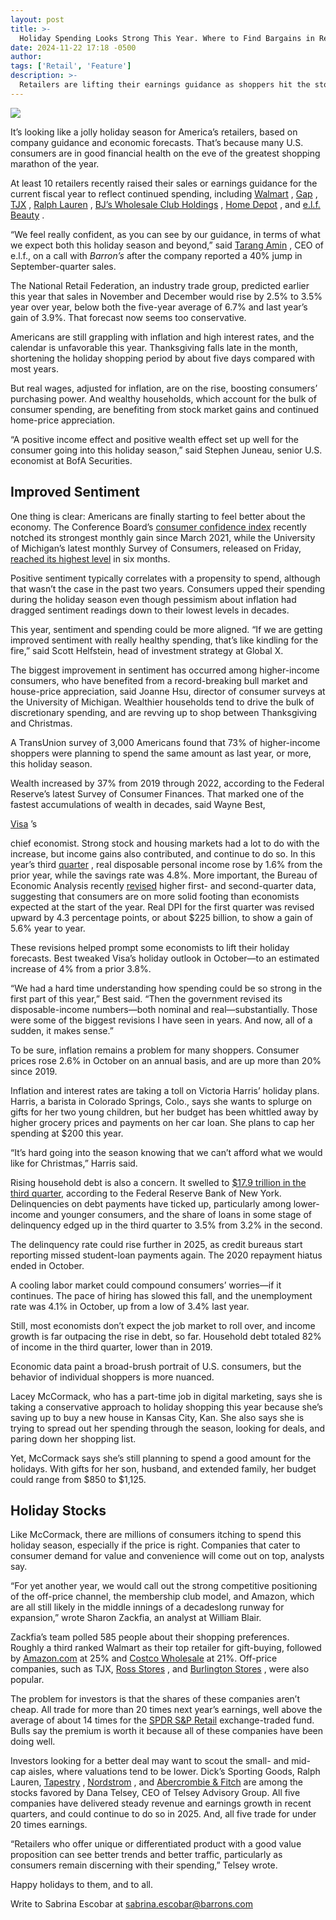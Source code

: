 ```yaml
---
layout: post
title: >-
  Holiday Spending Looks Strong This Year. Where to Find Bargains in Retail Stocks.
date: 2024-11-22 17:18 -0500
author: 
tags: ['Retail', 'Feature']
description: >-
  Retailers are lifting their earnings guidance as shoppers hit the stores. Five names in the bargain bin.
---
```





 


 








![](https://images.barrons.com/im-43866864?width=548&height=365)






It’s looking like a jolly holiday season for America’s retailers, based on company guidance and economic forecasts. That’s because many U.S. consumers are in good financial health on the eve of the greatest shopping marathon of the year.


At least 10 retailers recently raised their sales or earnings guidance for the current fiscal year to reflect continued spending, including [Walmart](https://www.barrons.com/market-data/stocks/wmt?mod=article_chiclet) , [Gap](https://www.barrons.com/market-data/stocks/gap?mod=article_chiclet) , [TJX](https://www.barrons.com/market-data/stocks/tjx?mod=article_chiclet) , [Ralph Lauren](https://www.barrons.com/market-data/stocks/rl?mod=article_chiclet) , [BJ’s Wholesale Club Holdings](https://www.barrons.com/market-data/stocks/bj) , [Home Depot](https://www.barrons.com/market-data/stocks/hd?mod=article_chiclet) , and [e.l.f. Beauty](https://www.barrons.com/market-data/stocks/elf?mod=article_chiclet) . 


 “We feel really confident, as you can see by our guidance, in terms of what we expect both this holiday season and beyond,” said [Tarang Amin](https://www.barrons.com/articles/elf-beauty-tarang-amin-top-ceo-stock-price-cff9a5ee?mod=article_inline&mod=article_inline) , CEO of e.l.f., on a call with *Barron’s* after the company reported a 40% jump in September-quarter sales.


The National Retail Federation, an industry trade group, predicted earlier this year that sales in November and December would rise by 2.5% to 3.5% year over year, below both the five-year average of 6.7% and last year’s gain of 3.9%. That forecast now seems too conservative.


Americans are still grappling with inflation and high interest rates, and the calendar is unfavorable this year. Thanksgiving falls late in the month, shortening the holiday shopping period by about five days compared with most years. 


But real wages, adjusted for inflation, are on the rise, boosting consumers’ purchasing power. And wealthy households, which account for the bulk of consumer spending, are benefiting from stock market gains and continued home-price appreciation.


“A positive income effect and positive wealth effect set up well for the consumer going into this holiday season,” said Stephen Juneau, senior U.S. economist at BofA Securities. 


Improved Sentiment
------------------

 One thing is clear: Americans are finally starting to feel better about the economy. The Conference Board’s [consumer confidence index](https://www.barrons.com/livecoverage/stock-market-today-102924/card/consumer-confidence-jumps-in-october-bQQ3Qer1c7aF1q8v9Qa6?mod=article_inline) recently notched its strongest monthly gain since March 2021, while the University of Michigan’s latest monthly Survey of Consumers, released on Friday, [reached its highest level](https://www.barrons.com/livecoverage/stock-market-today-110824/card/consumer-sentiment-climbs-to-highest-reading-in-half-a-year-TORvZB3mx18M3psVpkEO?mod=article_inline) in six months.


Positive sentiment typically correlates with a propensity to spend, although that wasn’t the case in the past two years. Consumers upped their spending during the holiday season even though pessimism about inflation had dragged sentiment readings down to their lowest levels in decades.


This year, sentiment and spending could be more aligned. “If we are getting improved sentiment with really healthy spending, that’s like kindling for the fire,” said Scott Helfstein, head of investment strategy at Global X. 


The biggest improvement in sentiment has occurred among higher-income consumers, who have benefited from a record-breaking bull market and house-price appreciation, said Joanne Hsu, director of consumer surveys at the University of Michigan. Wealthier households tend to drive the bulk of discretionary spending, and are revving up to shop between Thanksgiving and Christmas. 


A TransUnion survey of 3,000 Americans found that 73% of higher-income shoppers were planning to spend the same amount as last year, or more, this holiday season.


Wealth increased by 37% from 2019 through 2022, according to the Federal Reserve’s latest Survey of Consumer Finances. That marked one of the fastest accumulations of wealth in decades, said Wayne Best,

 


[Visa](https://www.barrons.com/market-data/stocks/v?mod=article_chiclet)
’s

 chief economist. Strong stock and housing markets had a lot to do with the increase, but income gains also contributed, and continue to do so.
In this year’s third [quarter](https://www.bea.gov/news/2024/gross-domestic-product-third-quarter-2024-advance-estimate?mod=article_inline) , real disposable personal income rose by 1.6% from the prior year, while the savings rate was 4.8%. More important, the Bureau of Economic Analysis recently [revised](https://www.bea.gov/news/2024/gross-domestic-product-third-estimate-corporate-profits-revised-estimate-and-gdp-0?mod=article_inline) higher first- and second-quarter data, suggesting that consumers are on more solid footing than economists expected at the start of the year. Real DPI for the first quarter was revised upward by 4.3 percentage points, or about \$225 billion, to show a gain of 5.6% year to year.


These revisions helped prompt some economists to lift their holiday forecasts. Best tweaked Visa’s holiday outlook in October—to an estimated increase of 4% from a prior 3.8%.


“We had a hard time understanding how spending could be so strong in the first part of this year,” Best said. “Then the government revised its disposable-income numbers—both nominal and real—substantially. Those were some of the biggest revisions I have seen in years. And now, all of a sudden, it makes sense.”


To be sure, inflation remains a problem for many shoppers. Consumer prices rose 2.6% in October on an annual basis, and are up more than 20% since 2019. 


Inflation and interest rates are taking a toll on Victoria Harris’ holiday plans. Harris, a barista in Colorado Springs, Colo., says she wants to splurge on gifts for her two young children, but her budget has been whittled away by higher grocery prices and payments on her car loan. She plans to cap her spending at \$200 this year.


“It’s hard going into the season knowing that we can’t afford what we would like for Christmas,” Harris said.


Rising household debt is also a concern. It swelled to [\$17.9 trillion in the third quarter,](https://www.barrons.com/articles/loan-delinquencies-rise-incomes-b98fac90?mod=article_inline) according to the Federal Reserve Bank of New York. Delinquencies on debt payments have ticked up, particularly among lower-income and younger consumers, and the share of loans in some stage of delinquency edged up in the third quarter to 3.5% from 3.2% in the second.






The delinquency rate could rise further in 2025, as credit bureaus start reporting missed student-loan payments again. The 2020 repayment hiatus ended in October.


A cooling labor market could compound consumers’ worries—if it continues. The pace of hiring has slowed this fall, and the unemployment rate was 4.1% in October, up from a low of 3.4% last year.


Still, most economists don’t expect the job market to roll over, and income growth is far outpacing the rise in debt, so far. Household debt totaled 82% of income in the third quarter, lower than in 2019.


Economic data paint a broad-brush portrait of U.S. consumers, but the behavior of individual shoppers is more nuanced.


Lacey McCormack, who has a part-time job in digital marketing, says she is taking a conservative approach to holiday shopping this year because she’s saving up to buy a new house in Kansas City, Kan. She also says she is trying to spread out her spending through the season, looking for deals, and paring down her shopping list. 


Yet, McCormack says she’s still planning to spend a good amount for the holidays. With gifts for her son, husband, and extended family, her budget could range from \$850 to \$1,125.


Holiday Stocks
--------------

 Like McCormack, there are millions of consumers itching to spend this holiday season, especially if the price is right. Companies that cater to consumer demand for value and convenience will come out on top, analysts say.






“For yet another year, we would call out the strong competitive positioning of the off-price channel, the membership club model, and Amazon, which are all still likely in the middle innings of a decadeslong runway for expansion,” wrote Sharon Zackfia, an analyst at William Blair.


Zackfia’s team polled 585 people about their shopping preferences. Roughly a third ranked Walmart as their top retailer for gift-buying, followed by [Amazon.com](https://www.barrons.com/market-data/stocks/amzn?mod=article_chiclet) at 25% and [Costco Wholesale](https://www.barrons.com/market-data/stocks/cost?mod=article_chiclet)  at 21%. Off-price companies, such as TJX, [Ross Stores](https://www.barrons.com/market-data/stocks/rost?mod=article_chiclet) , and [Burlington Stores](https://www.barrons.com/market-data/stocks/burl?mod=article_chiclet) , were also popular.


The problem for investors is that the shares of these companies aren’t cheap. All trade for more than 20 times next year’s earnings, well above the average of about 14 times for the [SPDR S&P Retail](https://www.barrons.com/market-data/stocks/xrt) exchange-traded fund. Bulls say the premium is worth it because all of these companies have been doing well.


Investors looking for a better deal may want to scout the small- and mid-cap aisles, where valuations tend to be lower. Dick’s Sporting Goods, Ralph Lauren, [Tapestry](https://www.barrons.com/market-data/stocks/tpr?mod=article_chiclet) , [Nordstrom](https://www.barrons.com/market-data/stocks/jwn?mod=article_chiclet) , and [Abercrombie & Fitch](https://www.barrons.com/market-data/stocks/anf?mod=article_chiclet) are among the stocks favored by Dana Telsey, CEO of Telsey Advisory Group. All five companies have delivered steady revenue and earnings growth in recent quarters, and could continue to do so in 2025. And, all five trade for under 20 times earnings.


“Retailers who offer unique or differentiated product with a good value proposition can see better trends and better traffic, particularly as consumers remain discerning with their spending,” Telsey wrote.


Happy holidays to them, and to all.


Write to Sabrina Escobar at [sabrina.escobar@barrons.com](mailto:sabrina.escobar@barrons.com)









